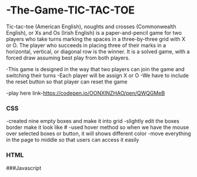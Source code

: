 # -The-Game-TIC-TAC-TOE
Tic-tac-toe (American English), noughts and crosses (Commonwealth English), or Xs and Os (Irish English) is a paper-and-pencil game for two players who take turns marking the spaces in a three-by-three grid with X or O. The player who succeeds in placing three of their marks in a horizontal, vertical, or diagonal row is the winner. It is a solved game, with a forced draw assuming best play from both players.

-This game is designed in the way that two players can join the game and switching their turns
-Each player will be assign X or O
-We have to include the reset button so that player can reset the game

-play here link-https://codepen.io/OONXINZHAO/pen/QWQGMeB

### CSS
-created nine empty boxes and make it into grid
-slightly edit the boxes border make it look like #
-used hover method so when we have the mouse over selected boxes or button, it will shows different color
-move everything in the page to middle so that users can access it easily

### HTML

###Javascript
